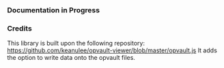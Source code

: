 ### Documentation in Progress

### Credits

This library is built upon the following repository:
https://github.com/keanulee/opvault-viewer/blob/master/opvault.js
It adds the option to write data onto the opvault files.
